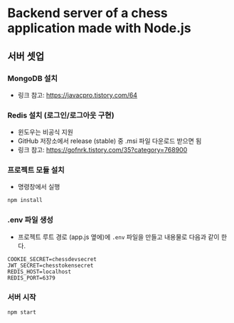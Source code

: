 # Backend server of a chess application made with Node.js

## 서버 셋업

### MongoDB 설치

- 링크 참고: https://javacpro.tistory.com/64

### Redis 설치 (로그인/로그아웃 구현)

- 윈도우는 비공식 지원
- GitHub 저장소에서 release (stable) 중 .msi 파일 다운로드 받으면 됨
- 링크 참고: https://gofnrk.tistory.com/35?category=768900

### 프로젝트 모듈 설치

- 명령창에서 실행

```sh
npm install
```

### .env 파일 생성

- 프로젝트 루트 경로 (app.js 옆에)에 `.env` 파일을 만들고 내용물로 다음과 같이 한다.

```
COOKIE_SECRET=chessdevsecret
JWT_SECRET=chesstokensecret
REDIS_HOST=localhost
REDIS_PORT=6379
```

### 서버 시작

```sh
npm start
```
